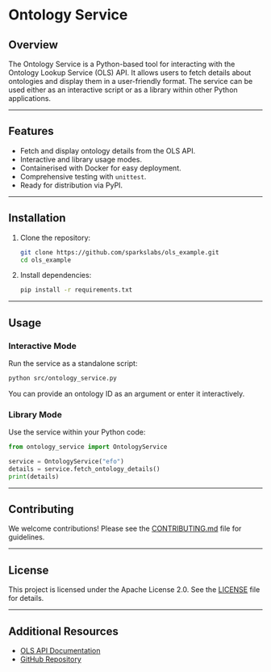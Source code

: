 # Ontology Service

## Overview

The Ontology Service is a Python-based tool for interacting with the
Ontology Lookup Service (OLS) API. It allows users to fetch details
about ontologies and display them in a user-friendly format. The
service can be used either as an interactive script or as a library
within other Python applications.

---

## Features
- Fetch and display ontology details from the OLS API.
- Interactive and library usage modes.
- Containerised with Docker for easy deployment.
- Comprehensive testing with `unittest`.
- Ready for distribution via PyPI.

---

## Installation
1. Clone the repository:
   ```bash
   git clone https://github.com/sparkslabs/ols_example.git
   cd ols_example
   ```
2. Install dependencies:
   ```bash
   pip install -r requirements.txt
   ```

---

## Usage

### Interactive Mode

Run the service as a standalone script:

```bash
python src/ontology_service.py
```

You can provide an ontology ID as an argument or enter it interactively.

### Library Mode

Use the service within your Python code:
```python
from ontology_service import OntologyService

service = OntologyService("efo")
details = service.fetch_ontology_details()
print(details)
```

---

## Contributing

We welcome contributions! Please see the [CONTRIBUTING.md](CONTRIBUTING.md)
file for guidelines.

---

## License

This project is licensed under the Apache License 2.0. See the [LICENSE](LICENSE)
file for details.

---

## Additional Resources
- [OLS API Documentation](https://www.ebi.ac.uk/ols/docs/)
- [GitHub Repository](https://github.com/sparkslabs/ols_example)
